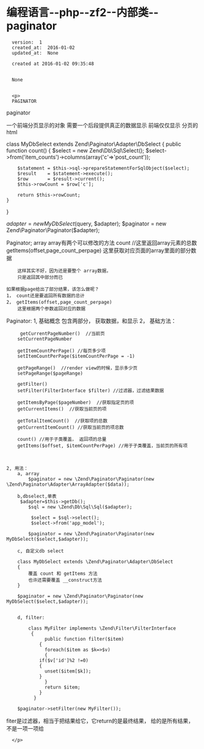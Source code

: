 
  # 编程语言--php--zf2--内部类--paginator

      version:  1
      created_at:  2016-01-02
      updated_at:  None

      created at 2016-01-02 09:35:48 


      None


      <p>
      PAGINATOR

paginator

 
一个前端分页显示的对象
需要一个后段提供真正的数据显示
前端仅仅显示  分页的html  

 
class MyDbSelect extends Zend\Paginator\Adapter\DbSelect
{
    public function count()
    {
        $select = new Zend\Db\Sql\Select();
        $select->from('item_counts')->columns(array('c'=>'post_count'));

        $statement = $this->sql->prepareStatementForSqlObject($select);
        $result    = $statement->execute();
        $row       = $result->current();
        $this->rowCount = $row['c'];

        return $this->rowCount;
    }
}

$adapter = new MyDbSelect($query, $adapter);
$paginator = new Zend\Paginator\Paginator($adapter); 
 
Paginator;  array
	array有两个可以修改的方法
		count  //这里返回array元素的总数
		getItems(offset,page_count_perpage)
			这里获取对应页面的array里面的部分数据
			
		这样其实不好，因为还是要整个 array数据， 
		只是返回其中部分而已
		
	如果根据page给出了部分结果，该怎么做呢？
	1， count还是要返回所有数据的总计
	2， getItems(offset,page_count_perpage)
		这里根据两个参数返回对应的数据
		
		
		
Paginator:
	1, 基础概念
		包含两部分， 获取数据，和显示	
	2， 基础方法：
	
		 getCurrentPageNumber()  //当前页
		setCurrentPageNumber
		
		getItemCountPerPage() //每页多少项
		setItemCountPerPage($itemCountPerPage = -1)

		getPageRange()  //render view的时候，显示多少页
		setPageRange($pageRange)
					
		getFilter()  
		setFilter(FilterInterface $filter) //过滤器，过滤结果数据
		 
		getItemsByPage($pageNumber)  //获取指定页的项
		getCurrentItems()  //获取当前页的项

		getTotalItemCount()  //获取项的总数
		getCurrentItemCount() //获取当前页的项总数
		
		count() //用于子类覆盖， 返回项的总量
		getItems($offset, $itemCountPerPage) //用于子类覆盖，当前页的所有项



	2, 用法：
		a, array
			$paginator = new \Zend\Paginator\Paginator(new \Zend\Paginator\Adapter\ArrayAdapter($data));
 	
 		b,dbselect,单表
 		 $adapter=$this->getDb();
			$sql = new \Zend\Db\Sql\Sql($adapter);

			 $select = $sql->select();
			 $select->from('app_model');

			$paginator = new \Zend\Paginator\Paginator(new MyDbSelect($select,$adapter));
		
		c, 自定义db select
		
		class MyDbSelect extends \Zend\Paginator\Adapter\DbSelect
		{
			覆盖 count 和 getItems 方法
			也许还需要覆盖 __construct方法
		}
		
		$paginator = new \Zend\Paginator\Paginator(new MyDbSelect($select,$adapter));


		d, filter:
			
			class MyFilter implements \Zend\Filter\FilterInterface
			 {
			 	  public function filter($item)
			    {
			      foreach($item as $k=>$v)
			      {
				if($v['id']%2 !=0)
				{
				  unset($item[$k]);
				}
			      }
			      return $item;
			    }
			  }
			  
		$paginator->setFilter(new MyFilter());
			  


fiter是过滤器，相当于把结果给它，它return的是最终结果， 
给的是所有结果，不是一项一项给
		
		

      </p>

  